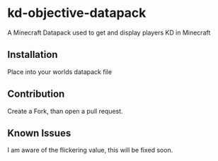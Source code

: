 # kd-objective-datapack
A Minecraft Datapack used to get and display players KD in Minecraft

## Installation
Place into your worlds datapack file

## Contribution
Create a Fork, than open a pull request.

## Known Issues
I am aware of the flickering value, this will be fixed soon.